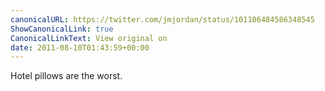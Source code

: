 ```yaml
---
canonicalURL: https://twitter.com/jmjordan/status/101106484586348545
ShowCanonicalLink: true
CanonicalLinkText: View original on
date: 2011-08-10T01:43:59+00:00
---
```

Hotel pillows are the worst.